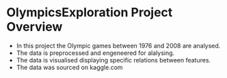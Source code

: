 # OlympicsExploration Project Overview
- In this project the Olympic games between 1976 and 2008 are analysed.
- The data is preprocessed and engeneered for alalysing.
- The data is visualised displaying specific relations between features.
- The data was sourced on kaggle.com
